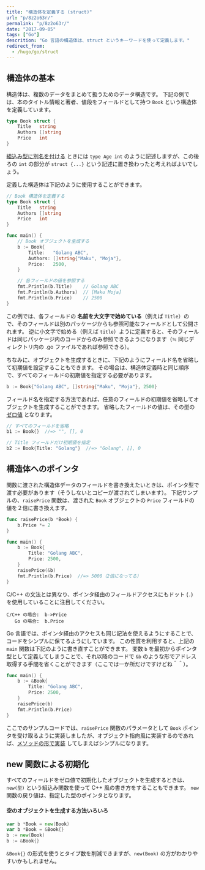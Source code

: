 ```yaml
---
title: "構造体を定義する (struct)"
url: "p/8z2o63r/"
permalink: "p/8z2o63r/"
date: "2017-09-05"
tags: ["Go"]
descrition: "Go 言語の構造体は、struct というキーワードを使って定義します。"
redirect_from:
  - /hugo/go/struct
---
```


構造体の基本
----

構造体は、複数のデータをまとめて扱うためのデータ構造です。
下記の例では、本のタイトル情報と著者、値段をフィールドとして持つ `Book` という構造体を定義しています。

```go
type Book struct {
	Title   string
	Authors []string
	Price   int
}
```

[組込み型に別名を付ける](/p/cuxyj8c) ときには `type Age int` のように記述しますが、この後ろの `int` の部分が `struct {...}` という記述に置き換わったと考えればよいでしょう。

定義した構造体は下記のように使用することができます。

```go
// Book 構造体を定義する
type Book struct {
	Title   string
	Authors []string
	Price   int
}

func main() {
	// Book オブジェクトを生成する
	b := Book{
		Title:   "Golang ABC",
		Authors: []string{"Maku", "Moja"},
		Price:   2500,
	}

	// 各フィールドの値を参照する
	fmt.Println(b.Title)    // Golang ABC
	fmt.Println(b.Authors)  // [Maku Moja]
	fmt.Println(b.Price)    // 2500
}
```

この例では、各フィールドの __名前を大文字で始めている__（例えば `Title`）ので、そのフィールドは別のパッケージからも参照可能なフィールドとして公開されます。
逆に小文字で始める（例えば `title`）ように定義すると、そのフィールドは同じパッケージ内のコードからのみ参照できるようになります（≒ 同じディレクトリ内の .go ファイルであれば参照できる）。

ちなみに、オブジェクトを生成するときに、下記のようにフィールド名を省略して初期値を設定することもできます。
その場合は、構造体定義時と同じ順序で、すべてのフィールドの初期値を指定する必要があります。

```go
b := Book{"Golang ABC", []string{"Maku", "Moja"}, 2500}
```

フィールド名を指定する方法であれば、任意のフィールドの初期値を省略してオブジェクトを生成することができます。
省略したフィールドの値は、その型の [ゼロ値](/p/5dhkoru/) となります。

```go
// すべてのフィールドを省略
b1 := Book{}  //=> "", [], 0

// Title フィールドだけ初期値を指定
b2 := Book{Title: "Golang"}  //=> "Golang", [], 0
```


構造体へのポインタ
----

関数に渡された構造体データのフィールドを書き換えたいときは、ポインタ型で渡す必要があります（そうしないとコピーが渡されてしまいます）。
下記サンプルの、`raisePrice` 関数は、渡された `Book` オブジェクトの `Price` フィールドの値を２倍に書き換えます。

```go
func raisePrice(b *Book) {
	b.Price *= 2
}

func main() {
	b := Book{
		Title: "Golang ABC",
		Price: 2500,
	}
	raisePrice(&b)
	fmt.Println(b.Price)  //=> 5000（2倍になってる）
}
```

C/C++ の文法とは異なり、ポインタ経由のフィールドアクセスにもドット (`.`) を使用していることに注目してください。

```
C/C++ の場合:  b->Price
   Go の場合:  b.Price
```

Go 言語では、ポインタ経由のアクセスも同じ記法を使えるようにすることで、コードをシンプルに保てるようにしています。
この性質を利用すると、上記の `main` 関数は下記のように書き直すことができます。
変数 `b` を最初からポインタ型として定義してしまうことで、それ以降のコードで `&b` のような形でアドレス取得する手間を省くことができます（ここでは一か所だけですけどね＾＾）。

```go
func main() {
	b := &Book{
		Title: "Golang ABC",
		Price: 2500,
	}
	raisePrice(b)
	fmt.Println(b.Price)
}
```

ここでのサンプルコードでは、`raisePrice` 関数のパラメータとして `Book` ポインタを受け取るように実装しましたが、オブジェクト指向風に実装するのであれば、[メソッドの形で実装](/p/4behkor/) してしまえばシンプルになります。


new 関数による初期化
----

すべてのフィールドをゼロ値で初期化したオブジェクトを生成するときは、`new(型)` という組込み関数を使って C++ 風の書き方をすることもできます。
`new` 関数の戻り値は、指定した型のポインタとなります。

#### 空のオブジェクトを生成する方法いろいろ

```go
var b *Book = new(Book)
var b *Book = &Book{}
b := new(Book)
b := &Book{}
```

`&Book{}` の形式を使うとタイプ数を削減できますが、`new(Book)` の方がわかりやすいかもしれません。

